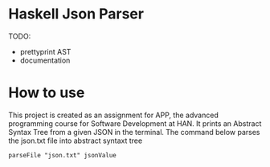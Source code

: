 # Haskell Json Parser
TODO:
- prettyprint AST
- documentation

# How to use
This project is created as an assignment for APP, the advanced programming course for Software Development at HAN. It prints an Abstract Syntax Tree from a given JSON in the terminal. The command below parses the json.txt file into abstract syntaxt tree
```
parseFile "json.txt" jsonValue
```